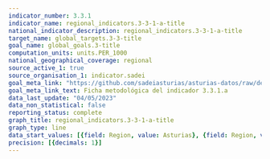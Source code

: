 ```yaml
---
indicator_number: 3.3.1
indicator_name: regional_indicators.3-3-1-a-title
national_indicator_description: regional_indicators.3-3-1-a-title
target_name: global_targets.3-3-title
goal_name: global_goals.3-title
computation_units: units.PER_1000
national_geographical_coverage: regional
source_active_1: true
source_organisation_1: indicator.sadei
goal_meta_link: "https://github.com/sadeiasturias/asturias-datos/raw/develop/descargas/metodologia/3.3.1.a.pdf"
goal_meta_link_text: Ficha metodológica del indicador 3.3.1.a
data_last_update: "04/05/2023"
data_non_statistical: false
reporting_status: complete
graph_title: regional_indicators.3-3-1-a-title
graph_type: line
data_start_values: [{field: Region, value: Asturias}, {field: Region, value: España}]
precision: [{decimals: 1}]
---
```

